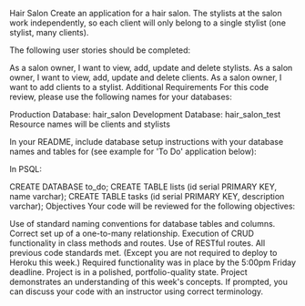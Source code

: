 Hair Salon
Create an application for a hair salon. The stylists at the salon work independently, so each client will only belong to a single stylist (one stylist, many clients).

The following user stories should be completed:

As a salon owner, I want to view, add, update and delete stylists.
As a salon owner, I want to view, add, update and delete clients.
As a salon owner, I want to add clients to a stylist.
Additional Requirements
For this code review, please use the following names for your databases:

Production Database: hair_salon
Development Database: hair_salon_test
Resource names will be clients and stylists

In your README, include database setup instructions with your database names and tables for (see example for 'To Do' application below):

In PSQL:

CREATE DATABASE to_do;
CREATE TABLE lists (id serial PRIMARY KEY, name varchar);
CREATE TABLE tasks (id serial PRIMARY KEY, description varchar);
Objectives
Your code will be reviewed for the following objectives:

Use of standard naming conventions for database tables and columns.
Correct set up of a one-to-many relationship.
Execution of CRUD functionality in class methods and routes.
Use of RESTful routes.
All previous code standards met. (Except you are not required to deploy to Heroku this week.)
Required functionality was in place by the 5:00pm Friday deadline.
Project is in a polished, portfolio-quality state.
Project demonstrates an understanding of this week's concepts. If prompted, you can discuss your code with an instructor using correct terminology.
